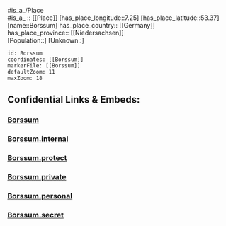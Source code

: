 ﻿---
location: [53.37,7.25] 
mapzoom: [7,12] 
mapmarker: city 
type: City
tags:
- geo/City


SpocWebEntityId: 29289
isDeleted: false
confidential: public

---
#is_a_/Place  
#is_a_ :: [[Place]] 
[has_place_longitude::7.25] 
[has_place_latitude::53.37] 
[name::Borssum] 
has_place_country:: [[Germany]]  
has_place_province:: [[Niedersachsen]]  
[Population::] 
[Unknown::] 


```leaflet
id: Borssum
coordinates: [[Borssum]] 
markerFile: [[Borssum]] 
defaultZoom: 11 
maxZoom: 18
```


## Confidential Links & Embeds: 

### [Borssum](/_public/Earth/Continent/Europe/Europe~Central/Germany/Germany~West/Niedersachsen/counties~Niedersachsen/Emden/Cities~Emden/Borssum.md) 

### [Borssum.internal](/_internal/Earth/Continent/Europe/Europe~Central/Germany/Germany~West/Niedersachsen/counties~Niedersachsen/Emden/Cities~Emden/Borssum.internal.md) 

### [Borssum.protect](/_protect/Earth/Continent/Europe/Europe~Central/Germany/Germany~West/Niedersachsen/counties~Niedersachsen/Emden/Cities~Emden/Borssum.protect.md) 

### [Borssum.private](/_private/Earth/Continent/Europe/Europe~Central/Germany/Germany~West/Niedersachsen/counties~Niedersachsen/Emden/Cities~Emden/Borssum.private.md) 

### [Borssum.personal](/_personal/Earth/Continent/Europe/Europe~Central/Germany/Germany~West/Niedersachsen/counties~Niedersachsen/Emden/Cities~Emden/Borssum.personal.md) 

### [Borssum.secret](/_secret/Earth/Continent/Europe/Europe~Central/Germany/Germany~West/Niedersachsen/counties~Niedersachsen/Emden/Cities~Emden/Borssum.secret.md) 
